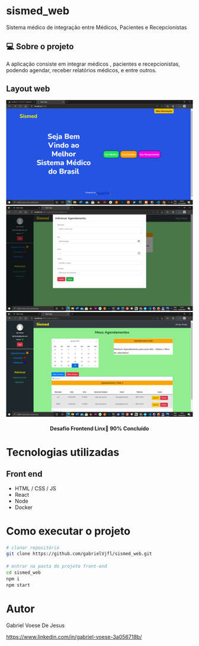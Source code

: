 # sismed_web
Sistema médico de integração entre Médicos, Pacientes e Recepcionistas

## 💻 Sobre o projeto


A aplicação consiste em integrar médicos , pacientes e recepcionistas, podendo agendar, receber relatórios médicos, e entre outros.

## Layout web
![Web 1](https://github.com/gabrielVjfl/sismed_web/blob/main/frontend/src/assets/Tela1.png)
![Web 2](https://github.com/gabrielVjfl/sismed_web/blob/main/frontend/src/assets/Tela2.png)
![Web 3](https://github.com/gabrielVjfl/sismed_web/blob/main/frontend/src/assets/Tela3.png)

<h4 align="center"> 
	 Desafio Frontend Linx🚀 90% Concluído 
</h4>

# Tecnologias utilizadas
## Front end
- HTML / CSS / JS 
- React
- Node
- Docker

# Como executar o projeto
```bash
# clonar repositório
git clone https://github.com/gabrielVjfl/sismed_web.git

# entrar na pasta do projeto front-end
cd sismed_web
npm i
npm start

```

# Autor

Gabriel Voese De Jesus

https://www.linkedin.com/in/gabriel-voese-3a056718b/
